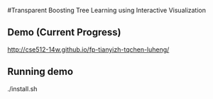 #Transparent Boosting Tree Learning using Interactive Visualization

## Demo (Current Progress)
http://cse512-14w.github.io/fp-tianyizh-tqchen-luheng/

## Running demo
./install.sh
